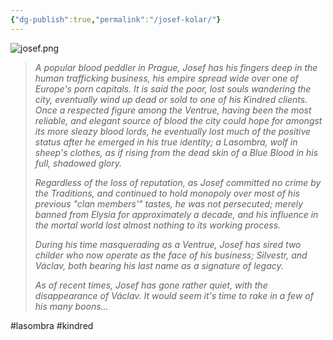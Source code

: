 ```yaml
---
{"dg-publish":true,"permalink":"/josef-kolar/"}
---
```


![josef.png](/img/user/josef.png)

> *A popular blood peddler in Prague, Josef has his fingers deep in the human trafficking business, his empire spread wide over one of Europe's porn capitals. It is said the poor, lost souls wandering the city, eventually wind up dead or sold to one of his Kindred clients. Once a respected figure among the Ventrue, having been the most reliable, and elegant source of blood the city could hope for amongst its more sleazy blood lords, he eventually lost much of the positive status after he emerged in his true identity; a Lasombra, wolf in sheep's clothes, as if rising from the dead skin of a Blue Blood in his full, shadowed glory.* 
> 
> *Regardless of the loss of reputation, as Josef committed no crime by the Traditions, and continued to hold monopoly over most of his previous "clan members'" tastes, he was not persecuted; merely banned from Elysia for approximately a decade, and his influence in the mortal world lost almost nothing to its working process.*
> 
> *During his time masquerading as a Ventrue, Josef has sired two childer who now operate as the face of his business; Silvestr, and Václav, both bearing his last name as a signature of legacy.*
> 
> *As of recent times, Josef has gone rather quiet, with the disappearance of Václav. It would seem it's time to rake in a few of his many boons...* 

#lasombra #kindred